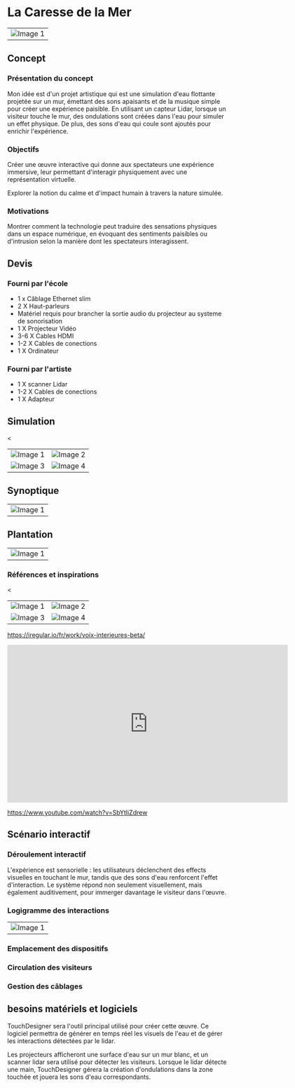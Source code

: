 # La Caresse de la Mer

<table>
  <tr>
    <td><img src="images for water/Screenshot 2024-11-03 210253.png" alt="Image 1" ></td>
  </tr>
</table>

## Concept

### Présentation du concept
Mon idée est d'un projet artistique qui est une simulation d'eau flottante projetée sur un mur, émettant des sons apaisants et de la musique simple pour créer une expérience paisible. En utilisant un capteur Lidar, lorsque un visiteur touche le mur, des ondulations sont créées dans l'eau pour simuler un effet physique. De plus, des sons d'eau qui coule sont ajoutés pour enrichir l'expérience.

### Objectifs
Créer une œuvre interactive qui donne aux spectateurs une expérience immersive, leur permettant d'interagir physiquement avec une représentation virtuelle.

Explorer la notion du calme et d'impact humain à travers la nature simulée.

### Motivations
Montrer comment la technologie peut traduire des sensations physiques dans un espace numérique, en évoquant des sentiments paisibles ou d'intrusion selon la manière dont les spectateurs interagissent.

## Devis

### Fourni par l'école
* 1 x Câblage Ethernet slim
* 2 X Haut-parleurs 
* Matériel requis pour brancher la sortie audio du projecteur au systeme de sonorisation
* 1 X Projecteur Vidéo
* 3-6 X Cables HDMI
* 1-2 X Cables de conections
* 1 X Ordinateur 

### Fourni par l'artiste
* 1 X scanner Lidar
* 1-2 X Cables de conections
* 1 X Adapteur





## Simulation
<table>
  <tr>
    <td><img src="images for water/Render1.png" alt="Image 1" ></td>
    <<td><img src="images for water/Render1.png" alt="Image 2" ></td>
  </tr>
    
  <tr>
    <td><img src="images for water/Render3.png" alt="Image 3" ></td>
    <td><img src="images for water/Render4.png" alt="Image 4" ></td>
  </tr>
</table>

## Synoptique

<table>
  <tr>
    <td><img src="images for water/Syno.png" alt="Image 1" ></td>
  </tr>
</table>


## Plantation
<table>
  <tr>
    <td><img src="images for water/plan.png" alt="Image 1" ></td>
  </tr>
</table>



### Références et inspirations

<table>
  <tr>
    <td><img src="images for water/1.jpg" alt="Image 1" ></td>
    <<td><img src="images for water/2.jpg" alt="Image 2" ></td>
  </tr>
    
  <tr>
    <td><img src="images for water/3.jpg" alt="Image 3" ></td>
    <td><img src="images for water/4.jpg" alt="Image 4" ></td>
  </tr>
</table>

https://iregular.io/fr/work/voix-interieures-beta/

<iframe title="vimeo-player" src="https://www.youtube.com/watch?v=SbYtIiZdrew" width="640" height="360" frameborder="0"    allowfullscreen></iframe>

https://www.youtube.com/watch?v=SbYtIiZdrew


## Scénario interactif

### Déroulement interactif

L'expérience est sensorielle : les utilisateurs déclenchent des effects visuelles en touchant le mur, tandis que des sons d'eau renforcent l'effet d'interaction. Le système répond non seulement visuellement, mais également auditivement, pour immerger davantage le visiteur dans l'œuvre.

### Logigramme des interactions
<table>
  <tr>
    <td><img src="images for water/index.png" alt="Image 1" ></td>
  </tr>
</table>

### Emplacement des dispositifs

### Circulation des visiteurs

### Gestion des câblages

## besoins matériels et logiciels



TouchDesigner sera l'outil principal utilisé pour créer cette œuvre. Ce logiciel permettra de générer en temps réel les visuels de l'eau et de gérer les interactions détectées par le lidar.

Les projecteurs afficheront une surface d'eau sur un mur blanc, et un scanner lidar sera utilisé pour détecter les visiteurs. Lorsque le lidar détecte une main, TouchDesigner gérera la création d'ondulations dans la zone touchée et jouera les sons d'eau correspondants.



